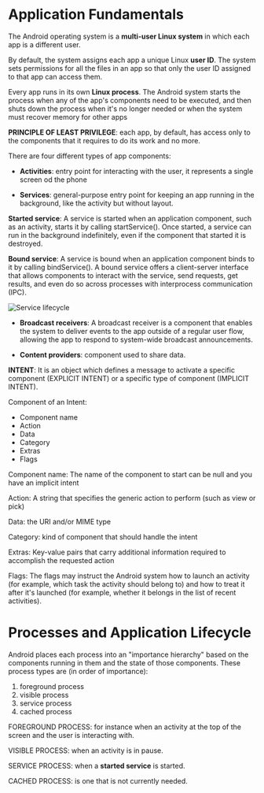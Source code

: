 # Application Fundamentals

The Android operating system is a **multi-user Linux system** in which each
app is a different user.

By default, the system assigns each app a unique Linux **user ID**.
The system sets permissions for all the files in an app so that only
the user ID assigned to that app can access them.

Every app runs in its own **Linux process**. The Android system starts the
process when any of the app's components need to be executed, and then
shuts down the process when it's no longer needed or when the system
must recover memory for other apps

**PRINCIPLE OF LEAST PRIVILEGE**: each app, by default, has access only
to the components that it requires to do its work and no more.

There are four different types of app components:

- **Activities**: entry point for interacting with the user, it
represents a single screen od the phone

- **Services**: general-purpose entry point for keeping an app running
in the background, like the activity but without layout.

**Started service**: A service is started when an application component,
such as an activity, starts it by calling startService().
Once started, a service can run in the background indefinitely,
even if the component that started it is destroyed.

**Bound service**: A service is bound when an application component binds
to it by calling bindService(). A bound service offers a client-server
interface that allows components to interact with the service,
send requests, get results, and even do so across processes with
interprocess communication (IPC).

![Service lifecycle](https://i.stack.imgur.com/xLycD.jpg)

- **Broadcast receivers**: A broadcast receiver is a component that
enables the system to deliver events to the app outside of a regular
user flow, allowing the app to respond to system-wide broadcast
announcements.

- **Content providers**: component used to share data.

**INTENT**: It is an object which defines a message to activate a specific
component (EXPLICIT INTENT) or a specific type of component (IMPLICIT INTENT).

Component of an Intent:

- Component name
- Action
- Data
- Category
- Extras
- Flags

Component name: The name of the component to start can be null and you
have an implicit intent

Action: A string that specifies the generic action to perform (such as view or pick)

Data: the URI and/or MIME type

Category:  kind of component that should handle the intent

Extras: Key-value pairs that carry additional information required to
accomplish the requested action

Flags: The flags may instruct the Android system how to launch an
activity (for example, which task the activity should belong to)
and how to treat it after it's launched (for example, whether it belongs
in the list of recent activities).

# Processes and Application Lifecycle

Android places each process into an "importance hierarchy" based on the
components running in them and the state of those components.
These process types are (in order of importance):

1. foreground process
2. visible process
3. service process
4. cached process

FOREGROUND PROCESS: for instance when an activity at the top of the
screen and the user is interacting with.

VISIBLE PROCESS: when an activity is in pause.

SERVICE PROCESS: when a **started service** is started.

CACHED PROCESS: is one that is not currently needed.